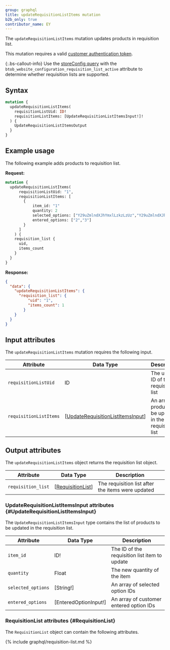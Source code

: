 ```yaml
---
group: graphql
title: updateRequisitionListItems mutation
b2b_only: true
contributor_name: EY
---
```

The `updateRequisitionListItems` mutation updates products in requisition list.

This mutation requires a valid [customer authentication token]({{page.baseurl}}/graphql/mutations/generate-customer-token.html).

{:.bs-callout-info}
Use the [storeConfig query]({{page.baseurl}}/graphql/queries/store-config.html) with the `btob_website_configuration_requisition_list_active` attribute to determine whether requisition lists are supported.

## Syntax

```graphql
mutation {
  updateRequisitionListItems(
    requisitionListUid: ID!
    requisitionListItems: [UpdateRequisitionListItemsInput!]!
  ) {
    UpdateRequisitionListItemsOutput
  }
}
```

## Example usage

The following example adds products to requisition list.

**Request:**

``` graphql
mutation {
  updateRequisitionListItems(
      requisitionListUid: "1",
      requisitionListItems: [
        {
            item_id: "1"
            quantity: 2
            selected_options: ["Y29uZmlndXJhYmxlLzkzLzUz","Y29uZmlndXJhYmxlLzE0NC8xNzE="]
            entered_options: ["2","3"]
        }
      ]
    ) {
    requisition_list {
      uid,
      items_count
    }
  }
}
```

**Response:**

``` json
{
  "data": {
    "updateRequisitionListItems": {
      "requisition_list": {
          "uid": "1",
          "items_count": 1
        }
    }
  }
}
```

## Input attributes

The `updateRequisitionListItems` mutation requires the following input.

Attribute |  Data Type | Description
--- | --- | ---
`requisitionListUid`| ID | The unique ID of the requisition list
`requisitionListItems`| [[UpdateRequisitionListItemsInput](#UpdateRequisitionListItemsInput)] | An array of products to be updated in the requisition list

## Output attributes

The `updateRequisitionListItems` object returns the requisition list object.

Attribute |  Data Type | Description
--- | --- | ---
`requisition_list` | [[RequisitionList](#RequisitionList)] | The requisition list after the items were updated

### UpdateRequisitionListItemsInput attributes {#UpdateRequisitionListItemsInput}

The `UpdateRequisitionListItemsInput` type contains the list of products to be updated in the requisition list.

Attribute |  Data Type | Description
--- | --- | ---
`item_id` | ID! | The ID of the requisition list item to update
`quantity` | Float | The new quantity of the item
`selected_options` | [String!] | An array of selected option IDs
`entered_options` | [EnteredOptionInput!] | An array of customer entered option IDs

### RequisitionList attributes {#RequisitionList}

The `RequisitionList` object can contain the following attributes.

{% include graphql/requisition-list.md %}